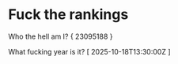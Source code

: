 # Fuck the rankings

Who the hell am I?
{ 23095188 }

What fucking year is it?
[ 2025-10-18T13:30:00Z ]
